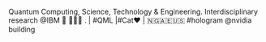 Quantum Computing, Science, Technology & Engineering. Interdisciplinary research @IBM 🧐 🔬🔬🔬 . | #QML |#Cat❤️ | 🇳🇬🇦🇪🇺🇸 #hologram @nvidia building


<!---
dillonxyz9/dillonxyz9 is a ✨ special ✨ repository because its `README.md` (this file) appears on your GitHub profile.
You can click the Preview link to take a look at your changes.
--->
